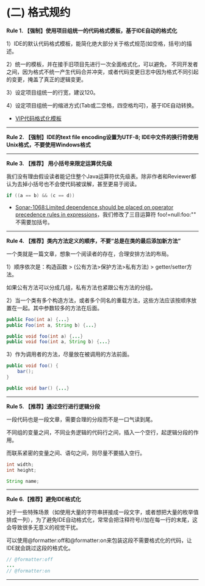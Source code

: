 # (二) 格式规约

**Rule 1. 【强制】使用项目组统一的代码格式模板，基于IDE自动的格式化**
    
1）IDE的默认代码格式模板，能简化绝大部分关于格式规范(如空格，括号)的描述。

2）统一的模板，并在接手旧项目先进行一次全面格式化，可以避免， 不同开发者之间，因为格式不统一产生代码合并冲突，或者代码变更日志中因为格式不同引起的变更，掩盖了真正的逻辑变更。

3）设定项目组统一的行宽，建议120。

4）设定项目组统一的缩进方式(Tab或二空格，四空格均可)，基于IDE自动转换。


* [VIP代码格式化模板](https://github.com/vipshop/vjtools/tree/master/standard/formatter)
    
----

**Rule 2. 【强制】IDE的text file encoding设置为UTF-8; IDE中文件的换行符使用Unix格式，不要使用Windows格式**

----

**Rule 3. 【推荐】 用小括号来限定运算优先级**

我们没有理由假设读者能记住整个Java运算符优先级表。除非作者和Reviewer都认为去掉小括号也不会使代码被误解，甚至更易于阅读。 

```java
if ((a == b) && (c == d))
```

* [Sonar-1068:Limited dependence should be placed on operator precedence rules in expressions](https://www.sonarsource.com/products/codeanalyzers/sonarjava/rules.html#RSPEC-1068)，我们修改了三目运算符 foo!=null:foo:"" 不需要加括号。

----

**Rule 4. 【推荐】类内方法定义的顺序，不要“总是在类的最后添加新方法”**
    
一个类就是一篇文章，想象一个阅读者的存在，合理安排方法的布局。
   
1）顺序依次是：构造函数 > (公有方法>保护方法>私有方法)  > getter/setter方法。
 
如果公有方法可以分成几组，私有方法也紧跟公有方法的分组。


2）当一个类有多个构造方法，或者多个同名的重载方法，这些方法应该按顺序放置在一起。其中参数较多的方法在后面。

```java
public Foo(int a) {...}
public Foo(int a, String b) {...}

public void foo(int a) {...}
public void foo(int a, String b) {...}
```


3）作为调用者的方法，尽量放在被调用的方法前面。

```java
public void foo() {
	bar();
}

public void bar() {...}
```

----

**Rule 5. 【推荐】通过空行进行逻辑分段**

一段代码也是一段文章，需要合理的分段而不是一口气读到尾。

不同组的变量之间，不同业务逻辑的代码行之间，插入一个空行，起逻辑分段的作用。  
    
而联系紧密的变量之间、语句之间，则尽量不要插入空行。
    
```java
int width; 
int height; 

String name;
```

----

**Rule 6.【推荐】避免IDE格式化**

对于一些特殊场景（如使用大量的字符串拼接成一段文字，或者想把大量的枚举值排成一列），为了避免IDE自动格式化，常常会把注释符号//加在每一行的末尾，这会导致很多无意义的视觉干扰。

可以使用@formatter:off和@formatter:on来包装这段不需要格式化的代码，让IDE就会跳过这段的格式化。

``` java
// @formatter:off
...
// @formatter:on
```
----

